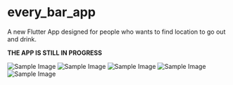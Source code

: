 # every_bar_app

A new Flutter App designed for people who wants to find location to go out and drink.

****THE APP IS STILL IN PROGRESS****


![Sample Image](images/bar1.png)
![Sample Image](images/bar2.png)
![Sample Image](images/bar3.png)
![Sample Image](images/bar4.png)
![Sample Image](images/bar5.png)


